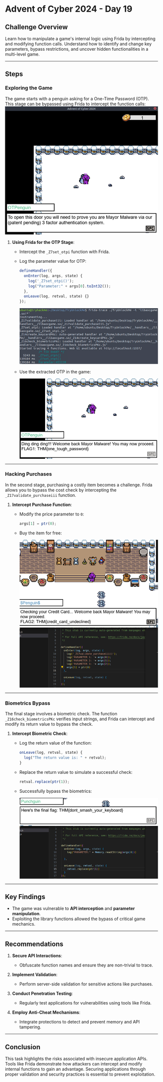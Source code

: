 
# Advent of Cyber 2024 - Day 19

## Challenge Overview
Learn how to manipulate a game's internal logic using Frida by intercepting and modifying function calls. Understand how to identify and change key parameters, bypass restrictions, and uncover hidden functionalities in a multi-level game.

---

## Steps

### Exploring the Game

The game starts with a penguin asking for a One-Time Password (OTP). This stage can be bypassed using Frida to intercept the function calls:
![Penguin Found](images/PenguinFound.png)

1. **Using Frida for the OTP Stage**:
   - Intercept the `_Z7set_otpi` function with Frida.
   - Log the parameter value for OTP:
     ```javascript
     defineHandler({
       onEnter(log, args, state) {
         log('_Z7set_otpi()');
         log("Parameter:" + args[0].toInt32());
       },
       onLeave(log, retval, state) {}
     });
     ```
     ![OTP Found](images/OTPFound.png)
   - Use the extracted OTP in the game:
   
     ![Flag Found](images/Flag1Found.png)

---

### Hacking Purchases

In the second stage, purchasing a costly item becomes a challenge. Frida allows you to bypass the cost check by intercepting the `_Z17validate_purchaseiii` function.

1. **Intercept Purchase Function**:
   - Modify the price parameter to `0`:
     ```javascript
     args[1] = ptr(0);
     ```

   - Buy the item for free:

     ![Flag 2 Found](images/CodeAddedVSCodeFlag2Found.png)

---

### Biometrics Bypass

The final stage involves a biometric check. The function `_Z16check_biometricsPKc` verifies input strings, and Frida can intercept and modify its return value to bypass the check.

1. **Intercept Biometric Check**:
   - Log the return value of the function:
     ```javascript
     onLeave(log, retval, state) {
       log("The return value is: " + retval);
     }
     ```

   - Replace the return value to simulate a successful check:
     ```javascript
     retval.replace(ptr(1));
     ```

   - Successfully bypass the biometrics:
   
     ![Flag 3 Found](images/CodeAddedVSCodeFlag3Found.png)

---

## Key Findings
- The game was vulnerable to **API interception** and **parameter manipulation**.
- Exploiting the library functions allowed the bypass of critical game mechanics.

---

## Recommendations
1. **Secure API Interactions**:
   - Obfuscate function names and ensure they are non-trivial to trace.

2. **Implement Validation**:
   - Perform server-side validation for sensitive actions like purchases.

3. **Conduct Penetration Testing**:
   - Regularly test applications for vulnerabilities using tools like Frida.

4. **Employ Anti-Cheat Mechanisms**:
   - Integrate protections to detect and prevent memory and API tampering.

---

## Conclusion
This task highlights the risks associated with insecure application APIs. Tools like Frida demonstrate how attackers can intercept and modify internal functions to gain an advantage. Securing applications through proper validation and security practices is essential to prevent exploitation.
